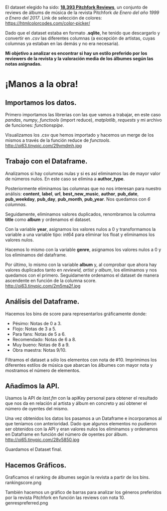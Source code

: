 
El dataset elegido ha sido: [**18,393 Pitchfork Reviews**](https://www.kaggle.com/nolanbconaway/pitchfork-data), un conjunto de reviews de álbums de música de la revista Pitchfork *de Enero del año 1999 a Enero del 2017*.
Link de selección de colores: https://htmlcolorcodes.com/color-picker/

Dado que el dataset estaba en formato **.sqlite**, he tenido que descargarlo y convertir en *.csv* las diferentes columnas (a excepción de artistas, cuyas columnas ya estaban en las demás y no era necesaria).

**Mi objetivo a analizar es encontrar si hay un estilo preferido por los reviewers de la revista y la valoración media de los álbumes según las notas asignadas.**


# ¡Manos a la obra!


## Importamos los datos.

Primero importamos las librerias con las que vamos a trabajar, en este caso *pandas*, *numpy*, *functools* (import reduce), *matplotlib*, *requests* y mi archivo de funciones: *functionspipe*.

Visualizamos los .csv que hemos importado y hacemos un merge de los mismos a través de la función reduce de *functools*.
http://oi63.tinypic.com/29vmdmh.jpg


## Trabajo con el Dataframe.
Analizamos si hay columnas nulas y si es así eliminamos las de mayor valor de números nulos. En este caso se elimina a **author_type**.

Posteriormente eliminamos las columnas que no nos interesan para nuestro análisis: **content**, **label**, **url**, **best_new_music**, **author**, **pub_date**, **pub_weekday**, **pub_day**, **pub_month**, **pub_year**.
Nos quedamos con *6 columnas*.

Seguidamente, eliminamos valores duplicados, renombramos la columna **title** como **album** y ordenamos el dataset.

Con la variable **year**, asignamos los valores nulos a 0 y transformamos la variable a una variable tipo: int64 para eliminar los float y eliminamos los valores nulos.

Hacemos lo mismo con la variable **genre**, asignamos los valores nulos a 0 y los eliminamos del dataframe.

Por último, lo mismo con la variable **album** y, al comprobar que ahora hay valores duplicados tanto en *reviewid, artist y album*, los eliminamos y nos quedamos con el primero.
Seguidamente ordenamos el dataset de manera ascendente en función de la columna score.
http://oi63.tinypic.com/2m5ma2f.jpg


## Análisis del Dataframe.

Hacemos los bins de score para representarlos gráficamente donde: 
- Pésimo: Notas de 0 a 3.
- Flojo: Notas de 3 a 5.
- Para fans: Notas de 5 a 6.
- Recomendado: Notas de 6 a 8.
- Muy bueno: Notas de 8 a 9.
- Obra maestra: Notas 9/10.

Filtramos el dataset a sólo los elementos con nota de #10. Imprimimos los diferentes estilos de música que abarcan los álbumes con mayor nota y mostramos el número de elementos.


## Añadimos la API.

Usamos la API de *last.fm* con la apiKey personal para obtener el resultado que nos da en relación al artista y álbum en concreto y así obtener el número de oyentes del mismo.

Una vez obtenidos los datos los pasamos a un Dataframe e incorporamos al que teníamos con anterioridad. Dado que algunos elementos no pudieron ser obtenidos con la API y eran valores nulos los eliminamos y ordenamos en Dataframe en función del número de oyentes por álbum.
http://oi65.tinypic.com/28v5850.jpg

Guardamos el Dataset final.


## Hacemos Gráficos.

Graficamos el ranking de álbumes según la revista a partir de los bins.
rankingscore.png

También hacemos un gráfico de barras para analizar los géneros preferidos por la revista Pitchfork en función las reviews con nota 10.
genrespreferred.png